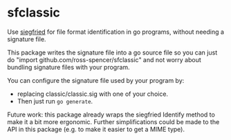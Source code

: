 # sfclassic

Use [siegfried](github.com/richardlehane/siegfried) for file format identification in go programs, without needing a signature file.

This package writes the signature file into a go source file so you can just do "import github.com/ross-spencer/sfclassic" and not worry about bundling signature files with your program.

You can configure the signature file used by your program by:
  - replacing classic/classic.sig with one of your choice. 
  - Then just run `go generate`.

Future work: this package already wraps the siegfried Identify method to make it a bit more ergonomic. Further simplifications could be made to the API in this package (e.g. to make it easier to get a MIME type).